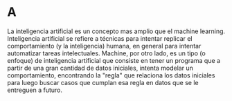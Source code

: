 # A
La inteligencia artificial es un concepto mas amplio que el machine learning. Inteligencia artificial se refiere a técnicas para intentar replicar el comportamiento (y la inteligencia) humana, en general para intentar automatizar tareas intelectuales. Machine, por otro lado, es un tipo (o enfoque) de inteligencia artificial que consiste en tener un programa que a partir de una gran cantidad de datos iniciales, intenta modelar un comportamiento, encontrando la "regla" que relaciona los datos iniciales para luego buscar casos que cumplan esa regla en datos que se le entreguen a futuro.

